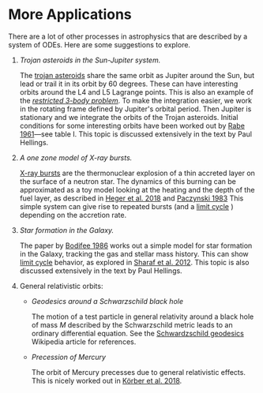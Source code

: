 More Applications
=================

There are a lot of other processes in astrophysics that are described
by a system of ODEs.  Here are some suggestions to explore.

1. _Trojan asteroids in the Sun-Jupiter system._

   The [trojan
   asteroids](https://en.wikipedia.org/wiki/Jupiter_trojan) share the
   same orbit as Jupiter around the Sun, but lead or trail it in its
   orbit by 60 degrees.  These can have interesting orbits around the
   L4 and L5 Lagrange points.  This is also an example of the
   [_restricted 3-body
   problem_](https://en.wikipedia.org/wiki/Three-body_problem#Restricted_three-body_problem).
   To make the integration easier, we work in the rotating frame
   defined by Jupiter's orbital period.  Then Jupiter is stationary
   and we integrate the orbits of the Trojan asteroids.  Initial
   conditions for some interesting orbits have been worked out by
   [Rabe
   1961](https://ui.adsabs.harvard.edu/abs/1961AJ.....66..500R/abstract)&mdash;see
   table I.  This topic is discussed extensively in the text by Paul
   Hellings.


2. _A one zone model of X-ray bursts._

   [X-ray bursts](https://en.wikipedia.org/wiki/X-ray_burster) are the
   thermonuclear explosion of a thin accreted layer on the surface of
   a neutron star.  The dynamics of this burning can be approximated
   as a toy model looking at the heating and the depth of the fuel
   layer, as described in [Heger et
   al. 2018](https://arxiv.org/pdf/astro-ph/0511292.pdf) and
   [Paczynski
   1983](https://articles.adsabs.harvard.edu/pdf/1983ApJ...264..282P)
   This simple system can give rise to repeated bursts (and a [limit cycle](https://en.wikipedia.org/wiki/Limit_cycle)
   ) depending on the accretion rate.


3. _Star formation in the Galaxy._

   The paper by [Bodifee
   1986](https://articles.adsabs.harvard.edu/pdf/1986Ap%26SS.122...41B)
   works out a simple model for star formation in the Galaxy, tracking
   the gas and stellar mass history.
   This can show [limit cycle](https://en.wikipedia.org/wiki/Limit_cycle) behavior, as
   explored in [Sharaf et al. 2012](https://ui.adsabs.harvard.edu/abs/2012JAsGe...1...70S/abstract).
   This topic is also discussed extensively in the text by Paul Hellings.


4. General relativistic orbits:

   * _Geodesics around a Schwarzschild black hole_

     The motion of a test particle in general relativity around a black hole of mass $M$
     described by the Schwarzschild metric leads to an ordinary differential equation.
     See the [Schwardzschild geodesics](https://en.m.wikipedia.org/wiki/Schwarzschild_geodesics) Wikipedia
     article for references.

   * _Precession of Mercury_

     The orbit of Mercury precesses due to general relativistic effects.  This is
     nicely worked out in [Körber et al. 2018](https://arxiv.org/pdf/1803.01678.pdf).
     
